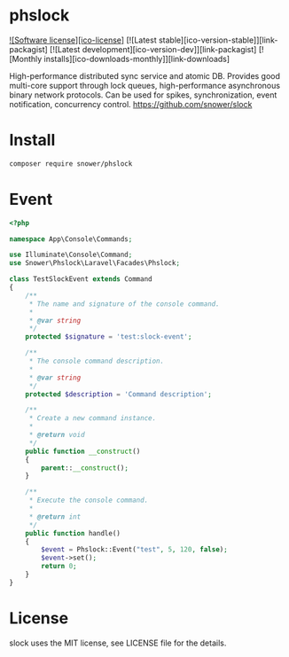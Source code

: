 # phslock

[![Software license][ico-license]](LICENSE)
[![Latest stable][ico-version-stable]][link-packagist]
[![Latest development][ico-version-dev]][link-packagist]
[![Monthly installs][ico-downloads-monthly]][link-downloads]

High-performance distributed sync service and atomic DB. Provides good multi-core support through lock queues, high-performance asynchronous binary network protocols. Can be used for spikes, synchronization, event notification, concurrency control. https://github.com/snower/slock

# Install

```bash
composer require snower/phslock
```

# Event

```php
<?php

namespace App\Console\Commands;

use Illuminate\Console\Command;
use Snower\Phslock\Laravel\Facades\Phslock;

class TestSlockEvent extends Command
{
    /**
     * The name and signature of the console command.
     *
     * @var string
     */
    protected $signature = 'test:slock-event';

    /**
     * The console command description.
     *
     * @var string
     */
    protected $description = 'Command description';

    /**
     * Create a new command instance.
     *
     * @return void
     */
    public function __construct()
    {
        parent::__construct();
    }

    /**
     * Execute the console command.
     *
     * @return int
     */
    public function handle()
    {
        $event = Phslock::Event("test", 5, 120, false);
        $event->set();
        return 0;
    }
}

```

# License

slock uses the MIT license, see LICENSE file for the details.